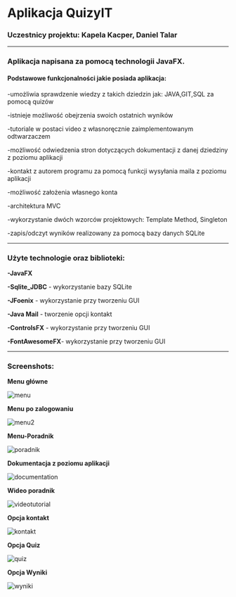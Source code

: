 #  Aplikacja QuizyIT

### Uczestnicy projektu: Kapela Kacper, Daniel Talar
---
### Aplikacja napisana za pomocą technologii JavaFX. 
#### Podstawowe funkcjonalności jakie posiada aplikacja: 
-umożliwia sprawdzenie wiedzy z takich dziedzin jak: JAVA,GIT,SQL za pomocą quizów

-istnieje możliwość obejrzenia swoich ostatnich wyników

-tutoriale w postaci video z własnoręcznie zaimplementowanym odtwarzaczem

-możliwość odwiedzenia stron dotyczących dokumentacji z danej dziedziny z poziomu aplikacji

-kontakt z autorem programu za pomocą funkcji wysyłania maila z poziomu aplikacji

-możliwość założenia własnego konta

-architektura MVC

-wykorzystanie dwóch wzorców projektowych: Template Method, Singleton

-zapis/odczyt wyników realizowany za pomocą bazy danych SQLite

---
### Użyte technologie oraz biblioteki:

**-JavaFX**

**-Sqlite_JDBC** - wykorzystanie bazy SQLite

**-JFoenix** - wykorzystanie przy tworzeniu GUI

**-Java Mail** - tworzenie opcji kontakt

**-ControlsFX** - wykorzystanie przy tworzeniu GUI

**-FontAwesomeFX**- wykorzystanie przy tworzeniu GUI

---
### Screenshots:

**Menu główne**

![menu](https://user-images.githubusercontent.com/34391192/35486186-bcd0c176-046a-11e8-90b7-a2d7350944ea.PNG)

**Menu po zalogowaniu**

![menu2](https://user-images.githubusercontent.com/34391192/35486216-128a6586-046b-11e8-81cc-48ab846c9e21.PNG)


**Menu-Poradnik**

![poradnik](https://user-images.githubusercontent.com/34391192/35486258-a75fb92c-046b-11e8-8788-495f8c9f0878.PNG)

**Dokumentacja z poziomu aplikacji**

![documentation](https://user-images.githubusercontent.com/34391192/35486277-04faa3ee-046c-11e8-9060-d79604b47a61.PNG)

**Wideo poradnik**

![videotutorial](https://user-images.githubusercontent.com/34391192/35486288-3d7c9664-046c-11e8-9d48-c4951fea2a10.PNG)

**Opcja kontakt**

![kontakt](https://user-images.githubusercontent.com/34391192/35486245-722b84e8-046b-11e8-9037-3a2ce965b135.PNG)

**Opcja Quiz**

![quiz](https://user-images.githubusercontent.com/34391192/35486299-753bd1dc-046c-11e8-90c2-72bc637acc35.PNG)


**Opcja Wyniki**

![wyniki](https://user-images.githubusercontent.com/34391192/35486316-cdf9a650-046c-11e8-82f5-16f5a5b1c904.PNG)













